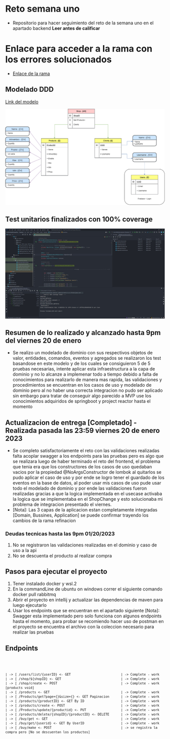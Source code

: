# Reto semana uno
- Repositorio para hacer seguimiento del reto de la semana uno en el apartado backend <b>Leer antes de calificar</b>

# Enlace para acceder a la rama con los errores solucionados 
- [Enlace de la rama](https://github.com/seb4stian69/RetoBackendSemanaUno/tree/refinacion)

## Modelado DDD
[Link del modelo](https://drive.google.com/file/d/1_VptWwTI1YwK6NqEzjqvSOe6rDog6Tc4/view?usp=sharing)

![Imagen modelado](https://github.com/seb4stian69/RetoBackendSemanaUno/blob/main/Photos/DiagramaDDDRetoSemanaUno-Modelado%20-%20%5BTienda%5D.png)

## Test unitarios finalizados con 100% coverage
![Test completados](https://github.com/seb4stian69/RetoBackendSemanaUno/blob/main/Photos/ImagenPruebaTestCompletados100%25.jpeg)

## Resumen de lo realizado y alcanzado hasta 9pm del viernes 20 de enero
- Se realizo un modelado de dominio con sus respectivos objetos de valor, entidades, comandos, eventos y agregados se realizaron los test basandose en este modelo y de los cuales se consiguieron 5 de 5 pruebas necesarias, intente aplicar esta infraestructura a la capa de dominio y no lo alcanze a implemenar todo a tiempo debido a falta de conocimientos para realizarlo de manera mas rapida, las validaciones y procedimientos se encuentran en los casos de uso y modelado de dominio pero al no haber una correcta integracion no pudo ser aplicado sin embargo para tratar de conseguir algo parecido a MVP use los conocimientos adquiridos de springboot y project reactor hasta el momento

## Actualizacion de entrega [Completado] - Realizada pasada las 23:59 viernes 20 de enero 2023
- Se completo satisfactoriamente el reto con las validaciones realizadas falta acoplar swagger a los endpoints para las pruebas pero es algo que se realizara luego de haber terminado el reto del frontend, el problema que tenia era que los constructores de los casos de uso quedaban vacios por la propiedad @NoArgsConstructor de lombok al quitarlos se pudo aplicar el caso de uso y por ende se logro tener el guardado de los eventos en la base de datos, al poder usar mis casos de uso pude usar todo el modelado de dominio y por ende las validaciones fueron realizadas gracias a que la logica implementada en el usecase activaba la logica que se implementaba en el ShopChange y esto solucionaba mi problema de integracion presentado el viernes.
- [Nota]: Las 3 capas de la aplicacion estan completamente integradas [Domain, Bussines, Application] se puede confirmar trayendo los cambios de la rama refinacion

### Deudas tecnicas hasta las 9pm 01/20/2023
1. No se registraron las validaciones realizadas en el dominio y caso de uso a la api
2. No se descuenta el producto al realizar compra

## Pasos para ejecutar el proyecto
1. Tener instalado docker y wsl.2
2. En la commandLine de ubuntu on windows correr el siguiente comando docker pull rabbitmq
3. Abrir el proyecto en intellij y actualizar las dependencias de maven para luego ejecutarlo
4. Usar los endpoints que se encuentran en el apartado siguiente
[Nota]: Swagger esta implementado pero solo funciona con algunos endpoints hasta el momento, para probar se recomiendo hacer uso de postman en el proyecto se encuentra el archivo con la coleccion necesario para realizar las pruebas

## Endpoints

<code>

    | -> [ /users/list/{userID} <- GET                          | -> Complete - work
    | -> [ /shop/${shopID} <- GET                               | -> Complete - work
    | -> [ /shop/create <- POST                                 | -> Complete - work [products void]
    | -> [ /products <- GET                                     | -> Complete - work
    | -> [ /Products/get?page={}&size={} <- GET Paginacion      | -> Complete - work
    | -> [ /products/{productID} <- GET By ID                   | -> Complete - work
    | -> [ /products/create <- POST                             | -> Complete - work
    | -> [ /Products/update/{productid} <- PUT                  | -> Complete - work
    | -> [ /products/delete/{shopID}/{productID} <- DELETE      | -> Complete - work
    | -> [ /buy/get <- GET                                      | -> Complete - work
    | -> [ /buy/get/{userid} <- GET By UserID                   | -> Complete - work
    | -> [ /buy/make <- POST                                    | -> se registra la compra pero [No se descuentan los productos]

</code>
